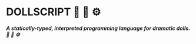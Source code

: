 # DOLLSCRIPT :dolls: :ribbon: :gear:

***A statically-typed, interpreted programming language for dramatic dolls. :dolls: :ribbon: :gear:***

